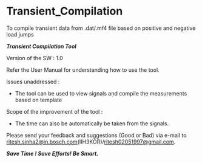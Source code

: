 # Transient_Compilation
To compile transient data from .dat/.mf4 file based on positive and negative load jumps


***Transient Compilation Tool***

Version of the SW : 1.0

Refer the User Manual for understanding how to use the tool.

Issues unaddressed :
  - The tool can be used to view signals and compile the measurements based on template

Scope of the improvement of the tool :
  - The time can also be automatically be taken from the signals. 

Please send your feedback and suggestions (Good or Bad) via e-mail to ritesh.sinha2@in.bosch.com(IIH3KOR)/ritesh02051997@gmail.com.

***Save Time ! Save Efforts! Be Smart.***
